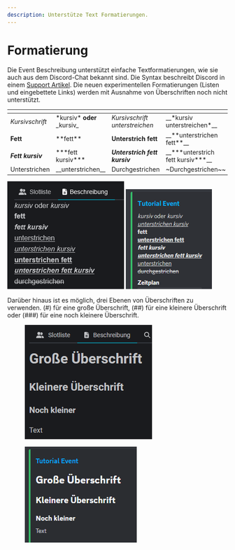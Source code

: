```yaml
---
description: Unterstütze Text Formatierungen.
---
```


# Formatierung

Die Event Beschreibung unterstützt einfache Textformatierungen, wie sie auch aus dem Discord-Chat bekannt sind. Die Syntax beschreibt Discord in einem [Support Artikel](https://support.discord.com/hc/de/articles/210298617-Markdown-Text-101-Chat-Formatierung-Fett-Kursiv-Unterstrichen-). Die neuen experimentellen Formatierungen (Listen und eingebettete Links) werden mit Ausnahme von Überschriften noch nicht unterstützt.

<table data-header-hidden data-full-width="true"><thead><tr><th></th><th></th><th></th><th></th></tr></thead><tbody><tr><td><em>Kursivschrift</em></td><td>*kursiv* <strong>oder</strong> _kursiv_</td><td><em>Kursivschrift unterstreichen</em></td><td>__*kursiv unterstreichen*__</td></tr><tr><td><strong>Fett</strong></td><td>**fett**</td><td><strong>Unterstrich fett</strong></td><td>__**unterstrichen fett**__</td></tr><tr><td><em><strong>Fett kursiv</strong></em></td><td>***fett kursiv***</td><td><em><strong>Unterstrich fett kursiv</strong></em></td><td>__***unterstrich fett kursiv***__</td></tr><tr><td>Unterstrichen</td><td>__unterstrichen__</td><td>Durchgestrichen</td><td> ~Durchgestrichen~~</td></tr></tbody></table>

![Unterstützte Formatierung auf der Website](../.gitbook/assets/Slotbot-DE-EventDescriptionMarkdown.png) ![Darstellung in Discord](../.gitbook/assets/Slotbot-BeschreibungFormat-Discord.png)

Darüber hinaus ist es möglich, drei Ebenen von Überschriften zu verwenden. (#) für eine große Überschrift, (##) für eine kleinere Überschrift oder (###) für eine noch kleinere Überschrift.

<div>

<figure><img src="../.gitbook/assets/Slotbot-DE-EventDescriptionHeadings.png" alt=""><figcaption></figcaption></figure>

 

<figure><img src="../.gitbook/assets/Slotbot-DE-EventDescriptionHeadings-Discord.png" alt=""><figcaption></figcaption></figure>

</div>
